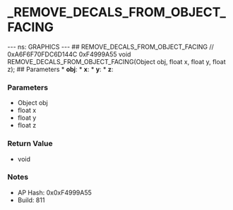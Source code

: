# _REMOVE_DECALS_FROM_OBJECT_FACING

--- ns: GRAPHICS --- ## REMOVE_DECALS_FROM_OBJECT_FACING  // 0xA6F6F70FDC6D144C 0xF4999A55 void REMOVE_DECALS_FROM_OBJECT_FACING(Object obj, float x, float y, float z);   ## Parameters * **obj**: * **x**: * **y**: * **z**:

### Parameters
* Object obj
* float x
* float y
* float z

### Return Value
* void

### Notes
* AP Hash: 0x0xF4999A55
* Build: 811

